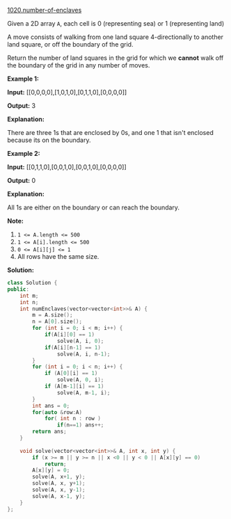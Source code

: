 [1020.number-of-enclaves](https://leetcode.com/problems/number-of-enclaves/)  

Given a 2D array `A`, each cell is 0 (representing sea) or 1 (representing land)

A move consists of walking from one land square 4-directionally to another land square, or off the boundary of the grid.

Return the number of land squares in the grid for which we **cannot** walk off the boundary of the grid in any number of moves.

**Example 1:**

  
**Input:** \[\[0,0,0,0\],\[1,0,1,0\],\[0,1,1,0\],\[0,0,0,0\]\]
  
**Output:** 3
  
**Explanation:** 
  
There are three 1s that are enclosed by 0s, and one 1 that isn't enclosed because its on the boundary.

**Example 2:**

  
**Input:** \[\[0,1,1,0\],\[0,0,1,0\],\[0,0,1,0\],\[0,0,0,0\]\]
  
**Output:** 0
  
**Explanation:** 
  
All 1s are either on the boundary or can reach the boundary.
  

**Note:**

1.  `1 <= A.length <= 500`
2.  `1 <= A[i].length <= 500`
3.  `0 <= A[i][j] <= 1`
4.  All rows have the same size.  



**Solution:**  

```cpp
class Solution {
public:
    int m;
    int n;
    int numEnclaves(vector<vector<int>>& A) {
        m = A.size();
        n = A[0].size();
        for (int i = 0; i < m; i++) {
            if(A[i][0] == 1)
                solve(A, i, 0);
            if(A[i][n-1] == 1)
                solve(A, i, n-1);
        }
        for (int i = 0; i < n; i++) {
            if (A[0][i] == 1)
                solve(A, 0, i);
            if (A[m-1][i] == 1)
                solve(A, m-1, i);
        }
        int ans = 0;
        for(auto &row:A)
            for( int n : row )
                if(n==1) ans++;
        return ans;
    }
    
    void solve(vector<vector<int>>& A, int x, int y) {
        if (x >= m || y >= n || x <0 || y < 0 || A[x][y] == 0)
            return;
        A[x][y] = 0;
        solve(A, x+1, y);
        solve(A, x, y+1);
        solve(A, x, y-1);
        solve(A, x-1, y);
    }
};
```
      